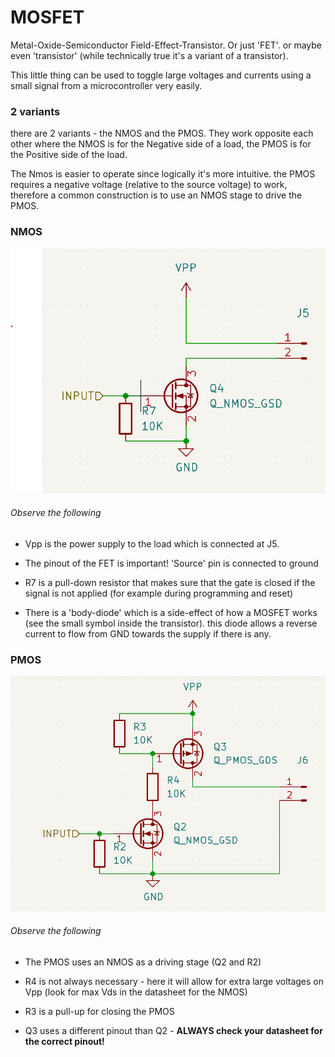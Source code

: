 # MOSFET

Metal-Oxide-Semiconductor Field-Effect-Transistor. Or just 'FET'. or maybe even 'transistor' (while technically true it's a variant of a transistor).

This little thing can be used to toggle large voltages and currents using a small signal from a microcontroller very easily.

### 2 variants

there are 2 variants - the NMOS and the PMOS. They work opposite each other where the NMOS is for the Negative side of a load, the PMOS is for the Positive side of the load.

The Nmos is easier to operate since logically it's more intuitive. the PMOS requires a negative voltage (relative to the source voltage) to work, therefore a common construction is to use an NMOS stage to drive the PMOS.

### NMOS

![](NMOS.png "NMOS module")

###### Observe the following

* Vpp is the power supply to the load which is connected at J5.

* The pinout of the FET is important! 'Source' pin is connected to ground

* R7 is a pull-down resistor that makes sure that the gate is closed if the signal is not applied (for example during programming and reset)

* There is a 'body-diode' which is a side-effect of how a MOSFET works (see the small symbol inside the transistor). this diode allows a reverse current to flow from GND towards the supply if there is any.

### PMOS

![](PMOS.png "PMOS module")

###### Observe the following

* The PMOS uses an NMOS as a driving stage (Q2 and R2)

* R4 is not always necessary - here it will allow for extra large voltages on Vpp (look for max Vds in the datasheet for the NMOS)

* R3 is a pull-up for closing the PMOS

* Q3 uses a different pinout than Q2 - **ALWAYS check your datasheet for the correct pinout!**
